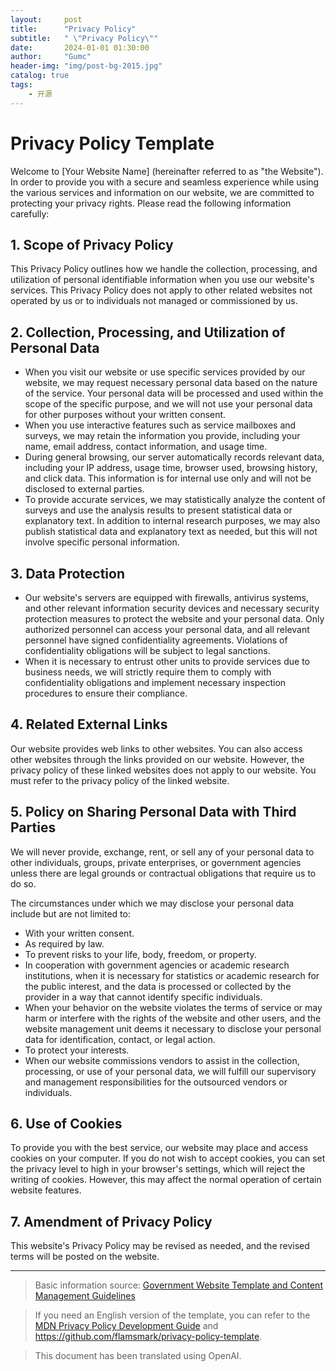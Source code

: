 ```yaml
---
layout:     post
title:      "Privacy Policy"
subtitle:   " \"Privacy Policy\""
date:       2024-01-01 01:30:00
author:     "Gumc"
header-img: "img/post-bg-2015.jpg"
catalog: true
tags:
    - 开源
---
```


# Privacy Policy Template

Welcome to [Your Website Name] (hereinafter referred to as "the Website"). In order to provide you with a secure and seamless experience while using the various services and information on our website, we are committed to protecting your privacy rights. Please read the following information carefully:

## 1. Scope of Privacy Policy

This Privacy Policy outlines how we handle the collection, processing, and utilization of personal identifiable information when you use our website's services. This Privacy Policy does not apply to other related websites not operated by us or to individuals not managed or commissioned by us.

## 2. Collection, Processing, and Utilization of Personal Data

* When you visit our website or use specific services provided by our website, we may request necessary personal data based on the nature of the service. Your personal data will be processed and used within the scope of the specific purpose, and we will not use your personal data for other purposes without your written consent.
* When you use interactive features such as service mailboxes and surveys, we may retain the information you provide, including your name, email address, contact information, and usage time.
* During general browsing, our server automatically records relevant data, including your IP address, usage time, browser used, browsing history, and click data. This information is for internal use only and will not be disclosed to external parties.
* To provide accurate services, we may statistically analyze the content of surveys and use the analysis results to present statistical data or explanatory text. In addition to internal research purposes, we may also publish statistical data and explanatory text as needed, but this will not involve specific personal information.

## 3. Data Protection

* Our website's servers are equipped with firewalls, antivirus systems, and other relevant information security devices and necessary security protection measures to protect the website and your personal data. Only authorized personnel can access your personal data, and all relevant personnel have signed confidentiality agreements. Violations of confidentiality obligations will be subject to legal sanctions.
* When it is necessary to entrust other units to provide services due to business needs, we will strictly require them to comply with confidentiality obligations and implement necessary inspection procedures to ensure their compliance.

## 4. Related External Links

Our website provides web links to other websites. You can also access other websites through the links provided on our website. However, the privacy policy of these linked websites does not apply to our website. You must refer to the privacy policy of the linked website.

## 5. Policy on Sharing Personal Data with Third Parties

We will never provide, exchange, rent, or sell any of your personal data to other individuals, groups, private enterprises, or government agencies unless there are legal grounds or contractual obligations that require us to do so.

The circumstances under which we may disclose your personal data include but are not limited to:

* With your written consent.
* As required by law.
* To prevent risks to your life, body, freedom, or property.
* In cooperation with government agencies or academic research institutions, when it is necessary for statistics or academic research for the public interest, and the data is processed or collected by the provider in a way that cannot identify specific individuals.
* When your behavior on the website violates the terms of service or may harm or interfere with the rights of the website and other users, and the website management unit deems it necessary to disclose your personal data for identification, contact, or legal action.
* To protect your interests.
* When our website commissions vendors to assist in the collection, processing, or use of your personal data, we will fulfill our supervisory and management responsibilities for the outsourced vendors or individuals.

## 6. Use of Cookies

To provide you with the best service, our website may place and access cookies on your computer. If you do not wish to accept cookies, you can set the privacy level to high in your browser's settings, which will reject the writing of cookies. However, this may affect the normal operation of certain website features.

## 7. Amendment of Privacy Policy

This website's Privacy Policy may be revised as needed, and the revised terms will be posted on the website.

---------

> Basic information source: [Government Website Template and Content Management Guidelines](https://www.webguide.nat.gov.tw/cp.aspx?n=554)

> If you need an English version of the template, you can refer to the [MDN Privacy Policy Development Guide](https://developer.mozilla.org/en-US/docs/Mozilla/Marketplace/Publishing/Privacy_policies) and https://github.com/flamsmark/privacy-policy-template.

> This document has been translated using OpenAI.